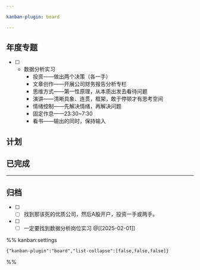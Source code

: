 ```yaml
---

kanban-plugin: board

---
```


## 年度专题

- [ ] - 数据分析实习
	- 投资——做出两个决策（各一手）
	- 文章创作——开展公司财务报告分析专栏
	- 思维方式——第一性原理，从本质出发去看待问题
	- 演讲——清晰具象、连贯，框架，敢于停顿才有思考空间
	- 情绪控制——先解决情绪，再解决问题
	- 固定作息——23:30~7:30
	- 看书——输出的同时，保持输入


## 计划



## 已完成



***

## 归档

- [ ] - [ ] 找到那该死的优质公司，然后A股开户，投资一手或两手。
- [ ] - [ ] 一定要找到数据分析岗位实习
	@[[2025-02-01]]

%% kanban:settings
```
{"kanban-plugin":"board","list-collapse":[false,false,false]}
```
%%